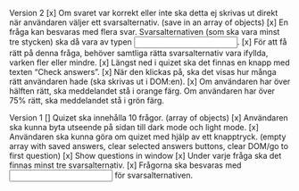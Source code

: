 Version 2
[x] Om svaret var korrekt eller inte ska detta ej skrivas ut direkt när användaren väljer ett svarsalternativ. (save in an array of objects)
[x] En fråga kan besvaras med flera svar. Svarsalternativen (som ska vara minst tre stycken) ska då vara av typen <input type=”checkbox”>. 
[x] För att få rätt på denna fråga, behöver samtliga rätta svarsalternativ vara ifyllda, varken fler eller mindre.
[x] Längst ned i quizet ska det finnas en knapp med texten “Check answers”. 
[x] När den klickas på, ska det visas hur många rätt användaren hade (ska skrivas ut i DOM:en). 
[x] Om användaren har över hälften rätt, ska meddelandet stå i orange färg. Om användaren har över 75% rätt, ska meddelandet stå i grön färg.

Version 1
[] Quizet ska innehålla 10 frågor. (array of objects)
[x] Användaren ska kunna byta utseende på sidan till dark mode och light mode.
[x] Användaren ska kunna göra om quizet med hjälp av ett knapptryck. (empty array with saved answers, clear selected answers buttons, clear DOM/go to first question)
[x] Show questions in window
[x] Under varje fråga ska det finnas minst tre svarsalternativ.
[x] Frågorna ska besvaras med <input type=”radio”> för svarsalternativen.



